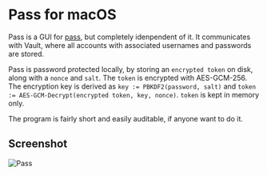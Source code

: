 # Pass for macOS

Pass is a GUI for [pass](https://github.com/grocid/pass), but completely idenpendent of it. It communicates with Vault, where all accounts with associated usernames and passwords are stored.

Pass is password protected locally, by storing an `encrypted token` on disk, along with a `nonce` and `salt`. The `token` is encrypted with AES-GCM-256. The encryption key is derived as 
```key := PBKDF2(password, salt)``` 
and 
```token := AES-GCM-Decrypt(encrypted token, key, nonce)```. 
`token` is kept in memory only.

The program is fairly short and easily auditable, if anyone want to do it.

## Screenshot

![Pass](pass.gif)